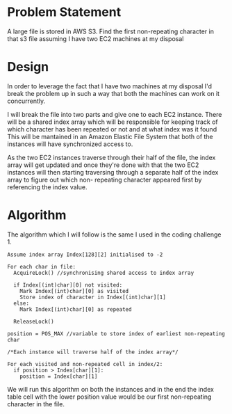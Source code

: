 Problem Statement
==================
A large file is stored in AWS S3. Find the first non-repeating character
in that s3 file assuming I have two EC2 machines at my disposal


Design
=======

In order to leverage the fact that I have two machines at my disposal
I'd break the problem up in such a way that both the machines can
work on it concurrently.

I will break the file into two parts and give one to each EC2 instance.
There will be a shared index array which will be responsible for keeping 
track of which character has been repeated or not and at what index was it found
This will be mantained in an Amazon Elastic File System that both of the instances 
will have synchronized access to.

As the two EC2 instances traverse through their half of the file, the index array
will get updated and once they're done with that the two EC2 instances will then
starting traversing through a separate half of the index array to figure out which non-
repeating character appeared first by referencing the index value. 


Algorithm
==========
The algorithm which I will follow is the same I used in the coding challenge 1.
```
Assume index array Index[128][2] initialised to -2

For each char in file:
  AcquireLock() //synchronising shared access to index array

  if Index[(int)char][0] not visited:
    Mark Index[(int)char][0] as visited
    Store index of character in Index[(int)char][1]
  else:
    Mark Index[(int)char][0] as repeated
      
  ReleaseLock()

position = POS_MAX //variable to store index of earliest non-repeating char

/*Each instance will traverse half of the index array*/

For each visited and non-repeated cell in index/2: 
  if position > Index[char][1]: 
    position = Index[char][1]

```

We will run this algorithm on both the instances and in the end the index table cell with the
lower position value would be our first non-repeating character in the file.


